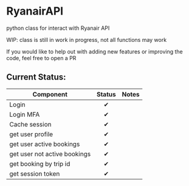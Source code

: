 # RyanairAPI
python class for interact with Ryanair API

WIP: class is still in work in progress, not all functions may work

If you would like to help out with adding new features or improving the code, feel free to open a PR

## Current Status:

| Component                    | Status | Notes |
|------------------------------|:------:|-------|
| Login                        |   ✔    |       |
| Login MFA                    |   ✔    |       |
| Cache session                |   ✔    |       |
| get user profile             |   ✔    |       |
| get user active bookings     |   ✔    |       |
| get user not active bookings |   ✔    |       |
| get booking by trip id       |   ✔    |       |
| get session token            |   ✔    |       |
